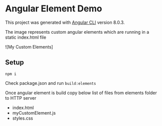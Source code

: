 # Angular Element Demo

This project was generated with [Angular CLI](https://github.com/angular/angular-cli) version 8.0.3.

The image represents custom angular elements which are running in a static index.html file

![My Custom Elements] 

## Setup

`npm i` 

Check package.json and run `build:elements`

Once angular element is build copy below list of files from elements folder to HTTP server 
- index.html
- myCustomElement.js
- styles.css

